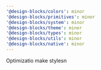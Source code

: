 ```yaml
---
'@design-blocks/colors': minor
'@design-blocks/primitives': minor
'@design-blocks/system': minor
'@design-blocks/theme': minor
'@design-blocks/types': minor
'@design-blocks/utils': minor
'@design-blocks/native': minor
---
```


Optimizatio make stylesn
